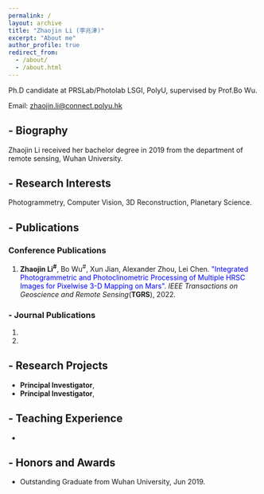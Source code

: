 ```yaml
---
permalink: /
layout: archive
title: "Zhaojin Li (李兆津)"
excerpt: "About me"
author_profile: true
redirect_from: 
  - /about/
  - /about.html
---
```

Ph.D candidate at PRSLab/Photolab LSGI, PolyU, supervised by Prof.Bo Wu.

Email: zhaojin.li@connect.polyu.hk

## - Biography
Zhaojin Li received her bachelor degree in 2019
from the department of remote sensing, Wuhan University.


## - Research Interests
Photogrammetry, Computer Vision, 3D Reconstruction, Planetary Science.

## - Publications 
### Conference Publications
1. **Zhaojin Li<sup>#</sup>**, Bo Wu<sup>#</sup>, Xun Jian, Alexander Zhou, Lei Chen. <font color="blue">"Integrated Photogrammetric and Photoclinometric Processing of Multiple HRSC Images for Pixelwise 3-D Mapping on Mars".</font> _IEEE Transactions on Geoscience and Remote Sensing_(**TGRS**), 2022.


### - Journal Publications
1. 
2. 

## - Research Projects
- **Principal Investigator**, 
- **Principal Investigator**, 

## - Teaching Experience
- 

## - Honors and Awards
- Outstanding Graduate from Wuhan University, Jun 2019.
